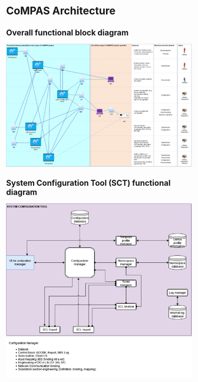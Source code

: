 # CoMPAS Architecture

## Overall functional block diagram
![CoMPAS functional block diagram](/functional%20diagrams/CoMPAS%20functional%20block%20diagram%20v4.png)

## System Configuration Tool (SCT) functional diagram
![SCT functional diagram](/functional%20diagrams/SCT%20functional%20diagram%20v1.png)
